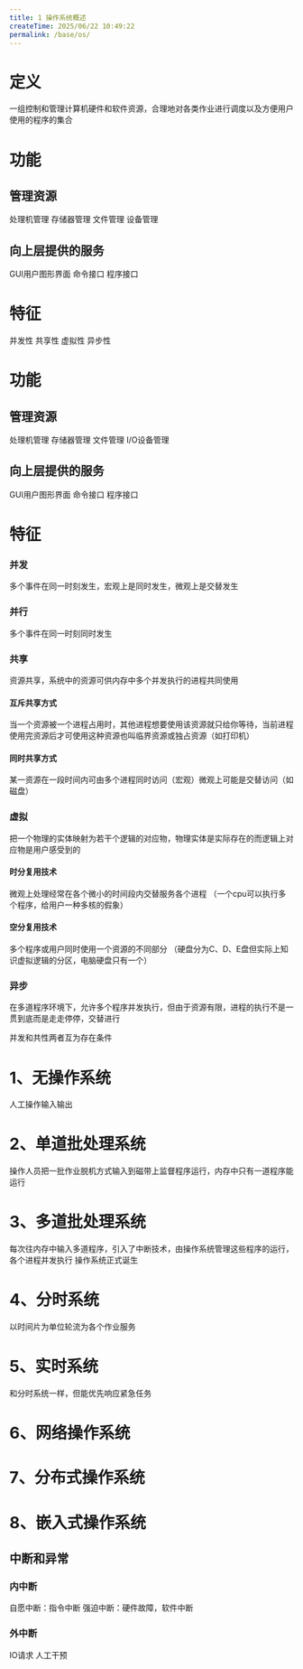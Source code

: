 ```yaml
---
title: 1 操作系统概述
createTime: 2025/06/22 10:49:22
permalink: /base/os/
---
```

# 定义
一组控制和管理计算机硬件和软件资源，合理地对各类作业进行调度以及方便用户使用的程序的集合

# 功能

## 管理资源

处理机管理
存储器管理
文件管理
设备管理

## 向上层提供的服务
GUI用户图形界面
命令接口
程序接口

# 特征
并发性
共享性
虚拟性
异步性

# 功能

## 管理资源

处理机管理
存储器管理
文件管理
I/O设备管理

## 向上层提供的服务
GUI用户图形界面
命令接口
程序接口

# 特征

### 并发
多个事件在同一时刻发生，宏观上是同时发生，微观上是交替发生

### 并行
多个事件在同一时刻同时发生

### 共享
资源共享，系统中的资源可供内存中多个并发执行的进程共同使用

#### 互斥共享方式
当一个资源被一个进程占用时，其他进程想要使用该资源就只给你等待，当前进程使用完资源后才可使用这种资源也叫临界资源或独占资源（如打印机）

#### 同时共享方式
某一资源在一段时间内可由多个进程同时访问（宏观）微观上可能是交替访问（如磁盘）

### 虚拟
把一个物理的实体映射为若干个逻辑的对应物，物理实体是实际存在的而逻辑上对应物是用户感受到的

#### 时分复用技术
微观上处理经常在各个微小的时间段内交替服务各个进程
（一个cpu可以执行多个程序，给用户一种多核的假象）

#### 空分复用技术
多个程序或用户同时使用一个资源的不同部分
（硬盘分为C、D、E盘但实际上知识虚拟逻辑的分区，电脑硬盘只有一个）

### 异步
在多道程序环境下，允许多个程序并发执行，但由于资源有限，进程的执行不是一贯到底而是走走停停，交替进行

并发和共性两者互为存在条件

# 1、无操作系统
人工操作输入输出

# 2、单道批处理系统
操作人员把一批作业脱机方式输入到磁带上监督程序运行，内存中只有一道程序能运行

# 3、多道批处理系统
每次往内存中输入多道程序，引入了中断技术，由操作系统管理这些程序的运行，各个进程并发执行
操作系统正式诞生

# 4、分时系统
以时间片为单位轮流为各个作业服务

# 5、实时系统
和分时系统一样，但能优先响应紧急任务

# 6、网络操作系统

# 7、分布式操作系统

# 8、嵌入式操作系统

## 中断和异常
### 内中断
自愿中断：指令中断
强迫中断：硬件故障，软件中断

### 外中断
IO请求
人工干预